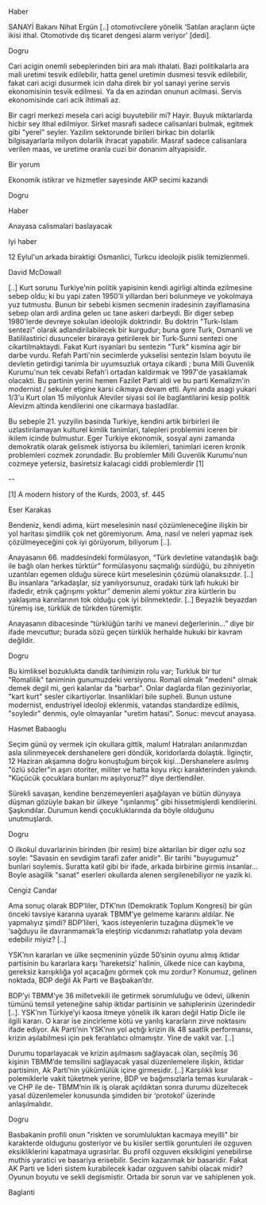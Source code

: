 
Haber

SANAYİ Bakanı Nihat Ergün [..] otomotivcilere yönelik ‘Satılan araçların üçte ikisi ithal. Otomotivde dış ticaret dengesi alarm veriyor' [dedi].

Dogru

Cari acigin onemli sebeplerinden biri ara malı ithalati. Bazi politikalarla ara mali uretimi tesvik edilebilir, hatta genel uretimin dusmesi tesvik edilebilir, fakat cari acigi dusurmek icin daha direk bir yol sanayi yerine servis ekonomisinin tesvik edilmesi. Ya da en azindan onunun acilmasi. Servis ekonomisinde cari acik ihtimali az.

Bir cagri merkezi mesela cari acigi buyutebilir mi? Hayir. Buyuk miktarlarda hicbir sey ithal edilmiyor. Sirket masrafi sadece calisanlari bulmak, egitmek gibi "yerel" seyler. Yazilim sektorunde birileri birkac bin dolarlik bilgisayarlarla milyon dolarlik ihracat yapabilir. Masraf sadece calisanlara verilen maas, ve uretime oranla cuzi bir donanim altyapisidir.

Bir yorum

Ekonomik istikrar ve hizmetler sayesinde AKP secimi kazandi

Dogru

Haber

Anayasa calismalari baslayacak

Iyi haber

12 Eylul'un arkada biraktigi Osmanlici, Turkcu ideolojik pislik temizlenmeli.

David McDowall

[..] Kurt sorunu Turkiye'nin politik yapisinin kendi agirligi altinda ezilmesine sebep oldu; ki bu yapi zaten 1950'li yillardan beri bolunmeye ve yokolmaya yuz tutmustu. Bunun bir sebebi kismen secmenin iradesinin zayiflamasina sebep olan ardi ardina gelen uc tane askeri darbeydi. Bir diger sebep 1980'lerde devreye sokulan ideolojik doktrindir. Bu doktrin "Turk-Islam sentezi" olarak adlandirilabilecek bir kurgudur; buna gore Turk, Osmanli ve Batililastirici dusunceler biraraya getirilerek bir Turk-Sunni sentezi one cikartilmaktaydi. Fakat Kurt isyanlari bu sentezin "Turk" kismina agir bir darbe vurdu. Refah Parti'nin secimlerde yukselisi sentezin Islam boyutu ile devletin getirdigi tanimla bir uyumsuzluk ortaya cikardi ; buna Milli Guvenlik Kurumu'nun tek cevabi Refah'i ortadan kaldirmak ve 1997'de yasaklamak olacakti. Bu partinin yerini hemen Fazilet Parti aldi ve bu parti Kemalizm'in modernist / sekuler etigine karsi cikmaya devam etti. Ayni anda asagi yukari 1/3'u Kurt olan 15 milyonluk Aleviler siyasi sol ile baglantilarini kesip politik Alevizm altinda kendilerini one cikarmaya basladilar.

Bu sebeple 21. yuzyilin basinda Turkiye, kendini artik birbirleri ile uzlastirilamayan kulturel kimlik tanimlari, talepleri problemini iceren bir ikilem icinde bulmustur. Eger Turkiye ekonomik, sosyal ayni zamanda demokratik olarak gelismek istiyorsa bu ikilemleri, tanimlari iceren kronik problemleri cozmek zorundadir. Bu problemler Milli Guvenlik Kurumu'nun cozmeye yetersiz, basiretsiz kalacagi ciddi problemlerdir [1]

--

[1] A modern history of the Kurds, 2003, sf. 445

Eser Karakas

Bendeniz, kendi adıma, kürt meselesinin nasıl çözümleneceğine ilişkin bir yol haritası şimdilik çok net göremiyorum. Ama, nasıl ve neleri yapmaz isek çözülmeyeceğini çok iyi görüyorum, biliyorum [..].

Anayasanın 66. maddesindeki formülasyon, “Türk devletine vatandaşlık bağı ile bağlı olan herkes türktür” formülasyonu saçmalığı sürdüğü, bu zihniyetin uzantıları egemen olduğu sürece kürt meselesinin çözümü olanaksızdır. [..] Bu insanlara “arkadaşlar, siz yanılıyorsunuz, oradaki türk lafı hukuki bir ifadedir, etnik çağrışımı yoktur” demenin alemi yoktur zira kürtlerin bu yaklaşıma karınlarının tok olduğu çok iyi bilnmektedir. [..] Beyazlık beyazdan türemiş ise, türklük de türkden türemiştir.

Anayasanın dibacesinde “türklüğün tarihi ve manevi değerlerinin...” diye bir ifade mevcuttur; burada sözü geçen türklük herhalde hukuki bir kavram değildir.

Dogru

Bu kimliksel bozuklukta dandik tarihimizin rolu var; Turkluk bir tur "Romalilik" taniminin gunumuzdeki versiyonu. Romali olmak "medeni" olmak demek degil mi, geri kalanlar da "barbar". Onlar daglarda filan geziniyorlar, "kart kurt" sesler cikartiyorlar. Insanliklari bile supheli. Bunun ustune modernist, endustriyel ideoloji eklenmis, vatandas standardize edilmis, "soyledir" denmis, oyle olmayanlar "uretim hatasi". Sonuc: mevcut anayasa.

Hasmet Babaoglu

Seçim günü oy vermek için okullara gittik, malum! Hatıraları anılarımızdan asla silinmeyecek dershanelere geri döndük, koridorlarda dolaştık. İlginçtir, 12 Haziran akşamına doğru konuştuğum birçok kişi...Dershanelere asılmış "özlü sözler"in aşırı otoriter, militer ve hatta koyu ırkçı karakterinden yakındı. "Küçücük çocuklara bunları mı aşılıyoruz?" diye dertlendiler.

Sürekli savaşan, kendine benzemeyenleri aşağılayan ve bütün dünyaya düşman gözüyle bakan bir ülkeye "ışınlanmış" gibi hissetmişlerdi kendilerini. Şaşkındılar. Durumun kendi çocukluklarında da böyle olduğunu unutmuşlardı.

Dogru

O ilkokul duvarlarinin birinden (bir resim) bize aktarilan bir diger ozlu soz soyle: "Savasin en sevdigim tarafi zafer anidir". Bir tarihi "buyugumuz" bunlari soylemis. Suratta katil gibi bir ifade, arkada birbirine girmis insanlar... Boyle asagilik "sanat" eserleri okullarda alenen sergilenebiliyor ne yazik ki.

Cengiz Candar

Ama sonuç olarak BDP’liler, DTK’nın (Demokratik Toplum Kongresi) bir gün önceki tavsiye kararına uyarak TBMM’ye gelmeme kararını aldılar. Ne yapmalıyız şimdi? BDP’lileri, ‘kaos isteyenlerin tuzağına düşmek’le ve ‘sağduyu ile davranmamak’la eleştirip vicdanımızı rahatlatıp yola devam edebilir miyiz? [..]

YSK’nın kararları ve ülke seçmeninin yüzde 50’sinin oyunu almış iktidar partisinin bu kararlara karşı ‘hareketsiz’ halinin, ülkede nice can kaybına, gereksiz karışıklığa yol açacağını görmek çok mu zordur? Konumuz, gelinen noktada, BDP değil Ak Parti ve Başbakan’dır.

BDP’yi TBMM’ye 36 milletvekili ile getirmek sorumluluğu ve ödevi, ülkenin tümünü temsil yeteneğine sahip iktidar partisinin ve sahiplerinin üzerindedir [..]. YSK’nın Türkiye’yi kaosa itmeye yönelik ilk kararı değil Hatip Dicle ile ilgili kararı. O karar ise zincirleme kötü ve yanlış kararların zirve noktasını ifade ediyor. Ak Parti’nin YSK’nın yol açtığı krizin ilk 48 saatlik performansı, krizin aşılabilmesi için pek ferahlatıcı olmamıştır. Yine de vakit var. [..]

Durumu toparlayacak ve krizin aşılmasını sağlayacak olan, seçilmiş 36 kişinin TBMM’de temsilini sağlayacak yasal düzenlemelere ilişkin, iktidar partisinin, Ak Parti’nin yükümlülük içine girmesidir. [..] Karşılıklı kısır polemiklerle vakit tüketmek yerine, BDP ve bağımsızlarla temas kurularak -ve CHP ile de- TBMM’nin ilk iş olarak açıldıktan sonra durumu düzeltecek yasal düzenlemeler konusunda şimdiden bir ‘protokol’ üzerinde anlaşılmalıdır.

Dogru

Basbakanin profili onun "riskten ve sorumluluktan kacmaya meyilli" bir karakterde oldugunu gosteriyor ve bu kisiler sertlik goruntuleri ile ozguven eksikliklerini kapatmaya ugrasirlar. Bu profil ozguven eksikligini yenebilirse muthis yaratici ve basariya erisebilir. Secim kazanmak bir basaridir. Fakat AK Parti ve lideri sistem kurabilecek kadar ozguven sahibi olacak midir? Oyunun boyutu ve sekli degismistir. Ortada bir sorun var ve sahiplenen yok.

Baglanti
